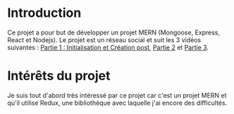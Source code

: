 # Introduction

Ce projet a pour but de développer un projet MERN (Mongoose, Express, React et Nodejs). Le projet est un réseau social et suit les 3 vidéos suivantes : [Partie 1 : Initialisation et Création post](https://www.youtube.com/watch?v=ngc9gnGgUdA), [Partie 2](https://www.youtube.com/watch?v=aibtHnbeuio) et [Partie 3](https://www.youtube.com/watch?v=46NRrn4xi5Y). 

# Intérêts du projet

Je suis tout d'abord très intéressé par ce projet car c'est un projet MERN et qu'il utilise Redux, une bibliothèque avec laquelle j'ai encore des difficultés. 